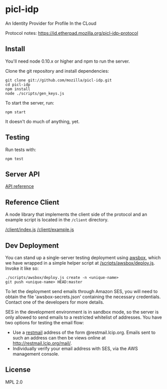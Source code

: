 picl-idp
========

An Identity Provider for Profile In the CLoud

Protocol notes: https://id.etherpad.mozilla.org/picl-idp-protocol

## Install

You'll need node 0.10.x or higher and npm to run the server.

Clone the git repository and install dependencies:

    git clone git://github.com/mozilla/picl-idp.git
    cd picl-idp
    npm install
    node ./scripts/gen_keys.js

To start the server, run:

    npm start

It doesn't do much of anything, yet.

## Testing

Run tests with:

    npm test

## Server API

[API reference](/docs/api.md)

## Reference Client

A node library that implements the client side of the protocol and an example
script is located in the `/client` directory.

[/client/index.js](/client/index.js)
[/client/example.js](/client/example.js)


## Dev Deployment

You can stand up a single-server testing deployment using [awsbox](http://awsbox.org/), which we have wrapped in a simple helper script at [/scripts/awsbox/deploy.js](s/scripts/awsbox/deploy.js).  Invoke it like so:

    ./scripts/awsbox/deploy.js create -n <unique-name>
    git push <unique-name> HEAD:master

To let the deployment send emails through Amazon SES, you will need to obtain
the file 'awsbox-secrets.json' containing the necessary credentials.  Contact one
of the developers for more details.

SES in the development environment is in sandbox mode, so the server is only
allowed to send emails to a restricted whitelist of addresses.  You have two
options for testing the email flow:

  * Use a [restmail](http://restmail.lcip.org/) address of the form <anything>@restmail.lcip.org.  Emails sent to such an address can then be views online at http://restmail.lcip.org/mail/<anything>.
  * Individually verify your email address with SES, via the AWS management console.


## License

MPL 2.0
